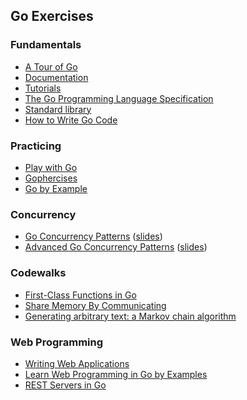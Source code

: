 ## Go Exercises

### Fundamentals
- [A Tour of Go](/https://go.dev/tour/list)
- [Documentation](https://go.dev/doc/)
- [Tutorials](https://go.dev/doc/tutorial/)
- [The Go Programming Language Specification](https://go.dev/ref/spec)
- [Standard library](https://pkg.go.dev/std)
- [How to Write Go Code](https://go.dev/doc/code)

### Practicing
- [Play with Go](https://play-with-go.dev/)
- [Gophercises](https://gophercises.com/)
- [Go by Example](https://gobyexample.com/)

### Concurrency
- [Go Concurrency Patterns](https://www.youtube.com/watch?v=f6kdp27TYZs) ([slides](https://go.dev/talks/2012/concurrency.slide))
- [Advanced Go Concurrency Patterns](https://www.youtube.com/watch?v=QDDwwePbDtw) ([slides](https://go.dev/talks/2013/advconc.slide)) 

### Codewalks
- [First-Class Functions in Go](https://go.dev/doc/codewalk/functions/)
- [Share Memory By Communicating](https://go.dev/doc/codewalk/sharemem/)
- [Generating arbitrary text: a Markov chain algorithm](https://go.dev/doc/codewalk/markov/)

### Web Programming
- [Writing Web Applications](https://go.dev/doc/articles/wiki/)
- [Learn Web Programming in Go by Examples](https://gowebexamples.com/)
- [REST Servers in Go](https://eli.thegreenplace.net/2021/rest-servers-in-go-part-1-standard-library/)
